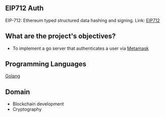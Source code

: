 ## EIP712 Auth

EIP-712: Ethereum typed structured data hashing and signing. Link: [EIP712](https://eips.ethereum.org/EIPS/eip-712)

## What are the project's objectives?

- To implement a go server that authenticates a user via [Metamask](https://metamask.io/)

## Programming Languages

[Golang](https://golang.org/)

## Domain

- Blockchain development
- Cryptography
